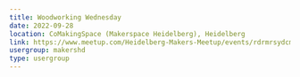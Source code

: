 ```yaml
---
title: Woodworking Wednesday
date: 2022-09-28
location: CoMakingSpace (Makerspace Heidelberg), Heidelberg
link: https://www.meetup.com/Heidelberg-Makers-Meetup/events/rdrmrsydcmblc/
usergroup: makershd
type: usergroup
---
```

